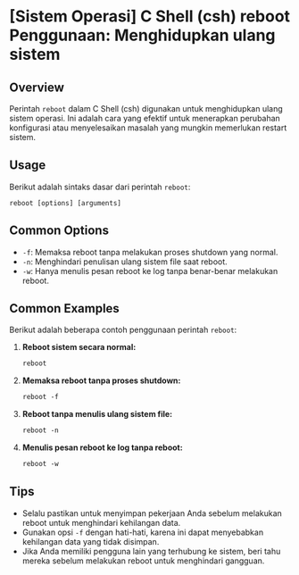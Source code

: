 # [Sistem Operasi] C Shell (csh) reboot Penggunaan: Menghidupkan ulang sistem

## Overview
Perintah `reboot` dalam C Shell (csh) digunakan untuk menghidupkan ulang sistem operasi. Ini adalah cara yang efektif untuk menerapkan perubahan konfigurasi atau menyelesaikan masalah yang mungkin memerlukan restart sistem.

## Usage
Berikut adalah sintaks dasar dari perintah `reboot`:

```
reboot [options] [arguments]
```

## Common Options
- `-f`: Memaksa reboot tanpa melakukan proses shutdown yang normal.
- `-n`: Menghindari penulisan ulang sistem file saat reboot.
- `-w`: Hanya menulis pesan reboot ke log tanpa benar-benar melakukan reboot.

## Common Examples
Berikut adalah beberapa contoh penggunaan perintah `reboot`:

1. **Reboot sistem secara normal:**
   ```csh
   reboot
   ```

2. **Memaksa reboot tanpa proses shutdown:**
   ```csh
   reboot -f
   ```

3. **Reboot tanpa menulis ulang sistem file:**
   ```csh
   reboot -n
   ```

4. **Menulis pesan reboot ke log tanpa reboot:**
   ```csh
   reboot -w
   ```

## Tips
- Selalu pastikan untuk menyimpan pekerjaan Anda sebelum melakukan reboot untuk menghindari kehilangan data.
- Gunakan opsi `-f` dengan hati-hati, karena ini dapat menyebabkan kehilangan data yang tidak disimpan.
- Jika Anda memiliki pengguna lain yang terhubung ke sistem, beri tahu mereka sebelum melakukan reboot untuk menghindari gangguan.